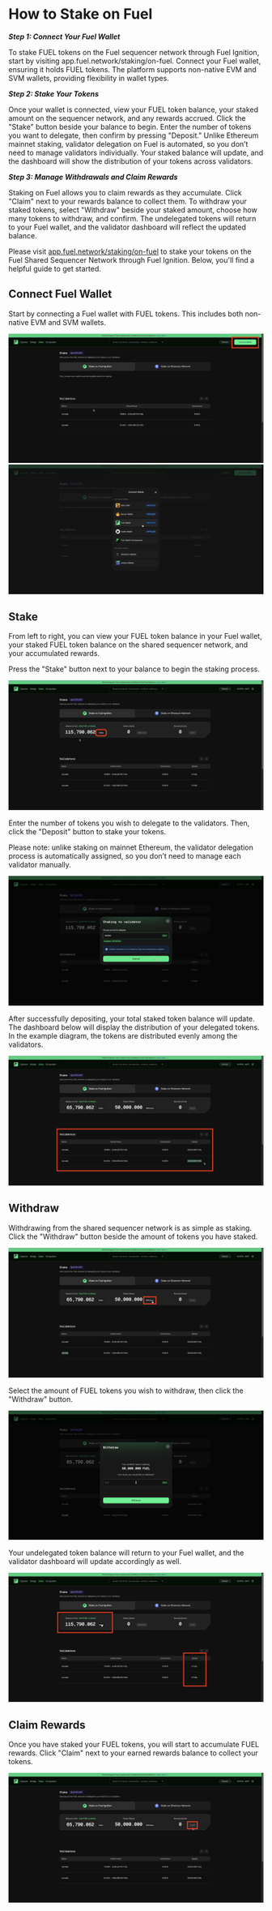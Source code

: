 # How to Stake on Fuel

***Step 1: Connect Your Fuel Wallet***

To stake FUEL tokens on the Fuel sequencer network through Fuel Ignition, start by visiting app.fuel.network/staking/on-fuel. Connect your Fuel wallet, ensuring it holds FUEL tokens. The platform supports non-native EVM and SVM wallets, providing flexibility in wallet types.

***Step 2: Stake Your Tokens***

Once your wallet is connected, view your FUEL token balance, your staked amount on the sequencer network, and any rewards accrued. Click the "Stake" button beside your balance to begin. Enter the number of tokens you want to delegate, then confirm by pressing "Deposit." Unlike Ethereum mainnet staking, validator delegation on Fuel is automated, so you don’t need to manage validators individually. Your staked balance will update, and the dashboard will show the distribution of your tokens across validators.

***Step 3: Manage Withdrawals and Claim Rewards***

Staking on Fuel allows you to claim rewards as they accumulate. Click "Claim" next to your rewards balance to collect them. To withdraw your staked tokens, select "Withdraw" beside your staked amount, choose how many tokens to withdraw, and confirm. The undelegated tokens will return to your Fuel wallet, and the validator dashboard will reflect the updated balance.

Please visit [app.fuel.network/staking/on-fuel](https://app.fuel.network/staking/on-fuel) to stake your tokens on the Fuel Shared Sequencer Network through Fuel Ignition. Below, you'll find a helpful guide to get started.

## Connect Fuel Wallet

Start by connecting a Fuel wallet with FUEL tokens. This includes both non-native EVM and SVM wallets.

![Connect EVM Wallet](../../assets/how-to-stake-fuel-ignition/1-connect-wallet.png)  
![Connect EVM Wallet 1.5](../../assets/how-to-stake-fuel-ignition/1.5-connect-wallet.png)

## Stake

From left to right, you can view your FUEL token balance in your Fuel wallet, your staked FUEL token balance on the shared sequencer network, and your accumulated rewards.

Press the "Stake" button next to your balance to begin the staking process.

![Stake Tokens](../../assets/how-to-stake-fuel-ignition/2-stake-token.png)

Enter the number of tokens you wish to delegate to the validators. Then, click the "Deposit" button to stake your tokens.

Please note: unlike staking on mainnet Ethereum, the validator delegation process is automatically assigned, so you don’t need to manage each validator manually.

![Stake Tokens](../../assets/how-to-stake-fuel-ignition/3-stake-token-pt2.png)

After successfully depositing, your total staked token balance will update. The dashboard below will display the distribution of your delegated tokens. In the example diagram, the tokens are distributed evenly among the validators.

![Validator Distribution](../../assets/how-to-stake-fuel-ignition/4-validator-distribution.png)

## Withdraw

Withdrawing from the shared sequencer network is as simple as staking. Click the "Withdraw" button beside the amount of tokens you have staked.

![Withdrawal](../../assets/how-to-stake-fuel-ignition/5-withdrawal.png)

Select the amount of FUEL tokens you wish to withdraw, then click the "Withdraw" button.

![Withdrawal Pt2](../../assets/how-to-stake-fuel-ignition/6-withdrawal-pt2.png)

Your undelegated token balance will return to your Fuel wallet, and the validator dashboard will update accordingly as well.

![Withdrawal Pt3](../../assets/how-to-stake-fuel-ignition/6.5-withdrawal-pt3.png)

## Claim Rewards

Once you have staked your FUEL tokens, you will start to accumulate FUEL rewards. Click "Claim" next to your earned rewards balance to collect your tokens.

![Claim Rewards](../../assets/how-to-stake-fuel-ignition/7-claim-rewards.png)
